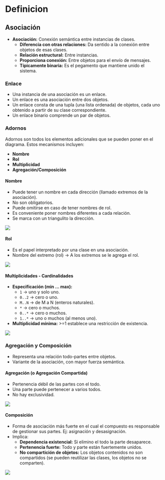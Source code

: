 

# Definicion

## Asociación

- **Asociación:** Conexión semántica entre instancias de clases.
  - **Diferencia con otras relaciones:** Da sentido a la conexión entre objetos de esas clases.
  - **Relación estructural:** Entre instancias.
  - **Proporciona conexión:** Entre objetos para el envío de mensajes.
  - **Típicamente binaria:** Es el pegamento que mantiene unido el sistema.

### Enlace

- Una instancia de una asociación es un enlace.
- Un enlace es una asociación entre dos objetos.
- Un enlace consta de una tupla (una lista ordenada) de objetos, cada uno obtenido a partir de su clase correspondiente.
- Un enlace binario comprende un par de objetos.

### Adornos

Adornos son todos los elementos adicionales que se pueden poner en el diagrama. Estos mecanismos incluyen:

- **Nombre**
- **Rol**
- **Multiplicidad**
- **Agregación/Composición**

#### Nombre

- Puede tener un nombre en cada dirección (llamado extremos de la asociación).
- No son obligatorios.
- Puede omitirse en caso de tener nombres de rol.
- Es conveniente poner nombres diferentes a cada relación.
- Se marca con un triangulito la dirección.

![](https://lh7-us.googleusercontent.com/docsz/AD_4nXf7FrkwSpYywK1UyTIUTxqi2pWe8T0ecaJu1SEv5FqTpTEsR_ZK8q6nbr0Ekf9irGAb1iF70FQwZTGLlC8n8Ft_M5g4klT-rl8F7EjrieeyYA5ECynX4EgN9hFX97DPZDvd-ii7vxPGPZV5Woa-ouN9dNI?key=VReuh94fGGpJZLGsXsGdUQ)


#### Rol

- Es el papel interpretado por una clase en una asociación.
- Nombre del extremo (rol) -> A los extremos se le agrega el rol.

![](https://lh7-us.googleusercontent.com/docsz/AD_4nXeC6Bu4VUQXgQZRq5kyxTuMID_lJa-H41L_SJxrHHIVhWzLrANS8doARkcRvucx7Hv2SRSIdmInDpA1VPCBaodhQkvHFuPdWDV16v1We6C7XjAZ4ES29uyLwczTfAvwqs6TFjF2eD6Gp6aNAPyPeFhObFs?key=VReuh94fGGpJZLGsXsGdUQ)


#### Multiplicidades - Cardinalidades

- **Especificación (min ... max):**
  - `1`   → uno y solo uno.
  - `0..2` → cero o uno.
  - `M..N` → de M a N (enteros naturales).
  - `*`   → cero o muchos.
  - `0..*` → cero o muchos.
  - `1..*` → uno o muchos (al menos uno).
- **Multiplicidad mínima:** >=1 establece una restricción de existencia.

![](https://lh7-us.googleusercontent.com/docsz/AD_4nXebc59tzCdLGFtqPEaU5B6ZQI64P4hGxmkehr7aYrdgDvByWeEEx85agM_60P0RnLElT1YT_-Z15Qtjuv_mKPdb01Ygzjwjj8J2N7NVQluwLAdhbETV1qXWI6Oc78I7oEZ3ISXGCLVkFq2WAK4rz-F7iznr?key=VReuh94fGGpJZLGsXsGdUQ)


### Agregación y Composición

- Representa una relación todo-partes entre objetos.
- Variante de la asociación, con mayor fuerza semántica.

#### Agregación (o Agregación Compartida)

- Pertenencia débil de las partes con el todo.
- Una parte puede pertenecer a varios todos.
- No hay exclusividad.

![](https://lh7-us.googleusercontent.com/docsz/AD_4nXeOVsymNYKH_Yb6ao-oYAIIn_9zcRFR9e_jXxwD8c22VOtKthRsdwb8PdIJ84LxZfzrApXoAX-Jb6O_2K816zsmEHQL0oFQyL2MbTnvxYNwnvBxTiYYVxmqGvWqkgcHO39s8gT4uHTKOqONBdEYeGFLIe2r?key=VReuh94fGGpJZLGsXsGdUQ)

#### Composición

- Forma de asociación más fuerte en el cual el compuesto es responsable de gestionar sus partes. Ej: asignación y desasignación.
- Implica:
  - **Dependencia existencial:** Si elimino el todo la parte desaparece.
  - **Pertenencia fuerte:** Todo y parte están fuertemente unidos.
  - **No compartición de objetos:** Los objetos contenidos no son compartidos (se pueden reutilizar las clases, los objetos no se comparten).


![](https://lh7-us.googleusercontent.com/docsz/AD_4nXfgkdPqRMkdF7VFaKdic2ojwFBc-7HyfbZ6lSHhBZiS9urw8C_No6DkYIyA6SLAodt09LStqJpIhOzBEAdOBSlFLSG1_bvjoNYJhPWHEDMd_VXeUEtS8f2wAcG1xIuWu6qifpz6OKUMLNXTTB6urqcHoON_?key=VReuh94fGGpJZLGsXsGdUQ)